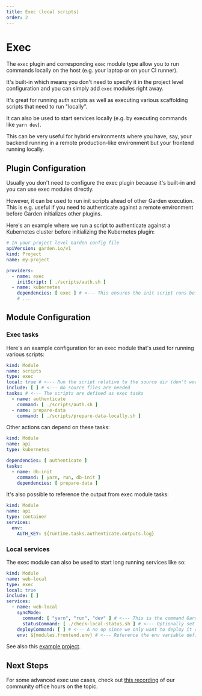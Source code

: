 ```yaml
---
title: Exec (local scripts)
order: 2
---
```


# Exec

The `exec` plugin and corresponding `exec` module type allow you to run commands locally on the host (e.g. your laptop
or on your CI runner).

It's built-in which means you don't need to specify it in the project level configuration and you can simply add `exec`
modules right away.

It's great for running auth scripts as well as executing various scaffolding scripts that need to run "locally".

It can also be used to start services locally (e.g. by executing commands like `yarn dev`).

This can be very useful for hybrid environments where you have, say, your backend running in a remote production-like
environment but your frontend running locally.

## Plugin Configuration

Usually you don't need to configure the exec plugin because it's built-in and you can use exec modules directly.

However, it can be used to run init scripts ahead of other Garden execution. This is e.g. useful if you need to
authenticate against a remote environment before Garden initializes other plugins.

Here's an example where we run a script to authenticate against a Kubernetes cluster before initializing the Kubernetes
plugin:

```yaml
# In your project level Garden config file
apiVersion: garden.io/v1
kind: Project
name: my-project

providers:
  - name: exec
    initScript: [ ./scripts/auth.sh ]
  - name: kubernetes
    dependencies: [ exec ] # <--- This ensures the init script runs before the K8s plugin is initialized.
    # ...
```

## Module Configuration

### Exec tasks

Here's an example configuration for an exec module that's used for running various scripts:

```yaml
kind: Module
name: scripts
type: exec
local: true # <--- Run the script relative to the source dir (don't worry about this)
include: [ ] # <--- No source files are needed
tasks: # <--- The scripts are defined as exec tasks
  - name: authenticate
    command: [ ./scripts/auth.sh ]
  - name: prepare-data
    command: [ ./scripts/prepare-data-locally.sh ]
```

Other actions can depend on these tasks:

```yaml
kind: Module
name: api
type: kubernetes

dependencies: [ authenticate ]
tasks:
  - name: db-init
    command: [ yarn, run, db-init ]
    dependencies: [ prepare-data ]
```

It's also possible to reference the output from exec module tasks:

```yaml
kind: Module
name: api
type: container
services:
  env:
    AUTH_KEY: ${runtime.tasks.authenticate.outputs.log}
```

### Local services

The exec module can also be used to start long running services like so:

```yaml
kind: Module
name: web-local
type: exec
local: true
include: [ ]
services:
  - name: web-local
    syncMode:
      command: [ "yarn", "run", "dev" ] # <--- This is the command Garden runs to start the process in sync mode
      statusCommand: [ ./check-local-status.sh ] # <--- Optionally set a status command that checks whether the local service is ready
    deployCommand: [ ] # <--- A no op since we only want to deploy it when we're in sync mode
    env: ${modules.frontend.env} # <--- Reference the env variable defined above
```

See also this [example project](https://github.com/garden-io/garden/tree/0.12.51/examples/local-service).

## Next Steps

For some advanced exec use cases, check out [this recording](https://www.youtube.com/watch?v=npE0FWJwcno) of our
community office hours on the topic.
